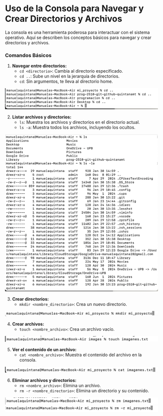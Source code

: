 # Uso de la Consola para Navegar y Crear Directorios y Archivos

La consola es una herramienta poderosa para interactuar con el sistema operativo. Aquí se describen los conceptos básicos para navegar y crear directorios y archivos.

### Comandos Básicos

1. **Navegar entre directorios:**
   - `cd <directorio>`: Cambia al directorio especificado.
   - `cd ..`: Sube un nivel en la jerarquía de directorios.
   - `cd`: Sin argumentos, te lleva al directorio home.


![Imagen](../images/3.png)


2. **Listar archivos y directorios:**
   - `ls`: Muestra los archivos y directorios en el directorio actual.
   - `ls -a`: Muestra todos los archivos, incluyendo los ocultos.

![Imagen](../images/4.png)

3. **Crear directorios:**
   - `mkdir <nombre_directorio>`: Crea un nuevo directorio.



![Imagen](../images/5.png)

4. **Crear archivos:**
   - `touch <nombre_archivo>`: Crea un archivo vacío.


![Imagen](../images/6.png)

5. **Ver el contenido de un archivo:**
   - `cat <nombre_archivo>`: Muestra el contenido del archivo en la consola.


![Imagen](../images/7.png)

6. **Eliminar archivos y directorios:**
   - `rm <nombre_archivo>`: Elimina un archivo.
   - `rm -r <nombre_directorio>`: Elimina un directorio y su contenido.


![Imagen](../images/8.png)
![Imagen](../images/9.png)